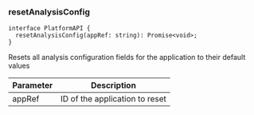 ### resetAnalysisConfig

```tsx
interface PlatformAPI {
  resetAnalysisConfig(appRef: string): Promise<void>;
}
```

Resets all analysis configuration fields for the application to their default values

| Parameter | Description                    |
| --------- | ------------------------------ |
| appRef    | ID of the application to reset |

